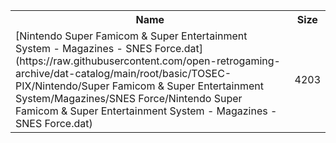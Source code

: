 <table>
<tr><th>Name</th><th>Size</th></tr>
<tr><td>
[Nintendo Super Famicom & Super Entertainment System - Magazines - SNES Force.dat](https://raw.githubusercontent.com/open-retrogaming-archive/dat-catalog/main/root/basic/TOSEC-PIX/Nintendo/Super Famicom & Super Entertainment System/Magazines/SNES Force/Nintendo Super Famicom & Super Entertainment System - Magazines - SNES Force.dat)
</td><td>4203</td></tr>
</table>
